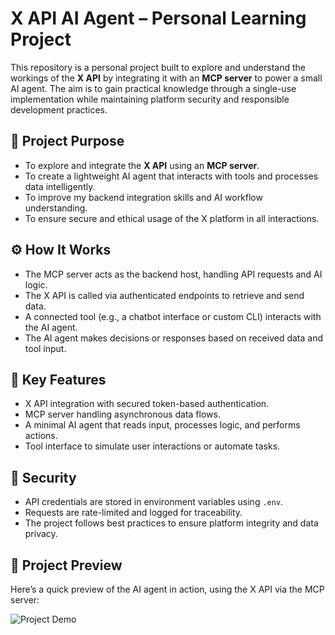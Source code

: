 # X API AI Agent – Personal Learning Project

This repository is a personal project built to explore and understand the workings of the **X API** by integrating it with an **MCP server** to power a small AI agent. The aim is to gain practical knowledge through a single-use implementation while maintaining platform security and responsible development practices.

## 🎯 Project Purpose

- To explore and integrate the **X API** using an **MCP server**.
- To create a lightweight AI agent that interacts with tools and processes data intelligently.
- To improve my backend integration skills and AI workflow understanding.
- To ensure secure and ethical usage of the X platform in all interactions.

## ⚙️ How It Works

- The MCP server acts as the backend host, handling API requests and AI logic.
- The X API is called via authenticated endpoints to retrieve and send data.
- A connected tool (e.g., a chatbot interface or custom CLI) interacts with the AI agent.
- The AI agent makes decisions or responses based on received data and tool input.

## 🧠 Key Features

- X API integration with secured token-based authentication.
- MCP server handling asynchronous data flows.
- A minimal AI agent that reads input, processes logic, and performs actions.
- Tool interface to simulate user interactions or automate tasks.

## 🔐 Security

- API credentials are stored in environment variables using `.env`.
- Requests are rate-limited and logged for traceability.
- The project follows best practices to ensure platform integrity and data privacy.

## 🎥 Project Preview

Here’s a quick preview of the AI agent in action, using the X API via the MCP server:

![Project Demo](![ai_agent](https://github.com/user-attachments/assets/36f63c91-67c4-4fbe-b44f-4ab23ea5a110))


